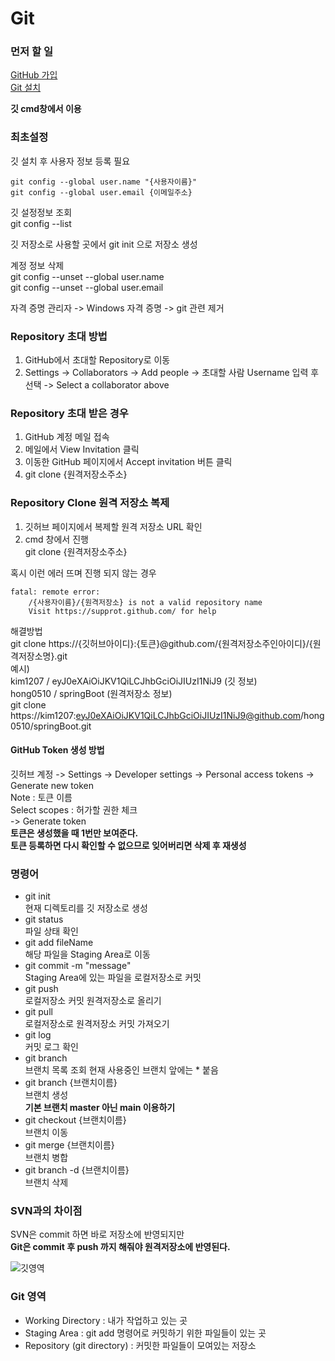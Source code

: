 
# Git

### 먼저 할 일
[GitHub 가입](https://github.com/)  
[Git 설치](https://git-scm.com/download/)  

**깃 cmd창에서 이용**

### 최초설정
깃 설치 후 사용자 정보 등록 필요  
```
git config --global user.name "{사용자이름}"
git config --global user.email {이메일주소}
```
깃 설정정보 조회  
git config --list

깃 저장소로 사용할 곳에서 git init 으로 저장소 생성

계정 정보 삭제  
git config --unset --global user.name  
git config --unset --global user.email  

자격 증명 관리자 -> Windows 자격 증명 -> git 관련 제거

### Repository 초대 방법
1. GitHub에서 초대할 Repository로 이동
2. Settings -> Collaborators -> Add people -> 초대할 사람 Username 입력 후 선택 -> Select a collaborator above

### Repository 초대 받은 경우
1. GitHub 계정 메일 접속
2. 메일에서 View Invitation 클릭
2. 이동한 GitHub 페이지에서 Accept invitation 버튼 클릭
3. git clone {원격저장소주소}

### Repository Clone 원격 저장소 복제
1. 깃허브 페이지에서 복제할 원격 저장소 URL 확인
2. cmd 창에서 진행  
git clone {원격저장소주소}

혹시 이런 에러 뜨며 진행 되지 않는 경우
```
fatal: remote error:
    /{사용자이름}/{원격저장소} is not a valid repository name
    Visit https://supprot.github.com/ for help
```
해결방법  
git clone https://{깃허브아이디}:{토큰}@github.com/{원격저장소주인아이디}/{원격저장소명}.git  
예시)  
kim1207 / eyJ0eXAiOiJKV1QiLCJhbGciOiJIUzI1NiJ9 (깃 정보)  
hong0510 / springBoot (원격저장소 정보)  
git clone https://kim1207:eyJ0eXAiOiJKV1QiLCJhbGciOiJIUzI1NiJ9@github.com/hong0510/springBoot.git

#### GitHub Token 생성 방법
깃허브 계정 -> Settings -> Developer settings -> Personal access tokens -> Generate new token  
Note : 토큰 이름  
Select scopes : 허가할 권한 체크  
-> Generate token  
**토큰은 생성했을 때 1번만 보여준다.  
토큰 등록하면 다시 확인할 수 없으므로 잊어버리면 삭제 후 재생성**

### 명령어
- git init  
현재 디렉토리를 깃 저장소로 생성
- git status  
파일 상태 확인
- git add fileName  
해당 파일을 Staging Area로 이동
- git commit -m "message"  
Staging Area에 있는 파일을 로컬저장소로 커밋
- git push  
로컬저장소 커밋 원격저장소로 올리기
- git pull  
로컬저장소로 원격저장소 커밋 가져오기
- git log  
커밋 로그 확인
- git branch  
브랜치 목록 조회
현재 사용중인 브랜치 앞에는 * 붙음
- git branch {브랜치이름}  
브랜치 생성  
**기본 브랜치 master 아닌 main 이용하기**
- git checkout {브랜치이름}  
브랜치 이동 
- git merge {브랜치이름}  
브랜치 병합
- git branch -d {브랜치이름}  
브랜치 삭제

### SVN과의 차이점
SVN은 commit 하면 바로 저장소에 반영되지만  
**Git은 commit 후 push 까지 해줘야 원격저장소에 반영된다.**

![깃영역](https://user-images.githubusercontent.com/39661858/167563800-fe1f285e-ce53-4e3f-800e-223e31d571f0.png) 

### Git 영역
- Working Directory : 내가 작업하고 있는 곳
- Staging Area : git add 명령어로 커밋하기 위한 파일들이 있는 곳
- Repository (git directory) : 커밋한 파일들이 모여있는 저장소
